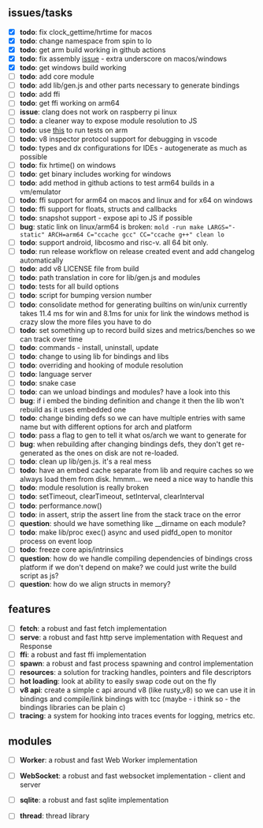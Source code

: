## issues/tasks

- [x] **todo**:  fix clock_gettime/hrtime for macos
- [x] **todo**:  change namespace from spin to lo
- [x] **todo**:  get arm build working in github actions
- [x] **todo**:  fix assembly [issue](https://stackoverflow.com/questions/1034852/adding-leading-underscores-to-assembly-symbols-with-gcc-on-win32) - extra underscore on macos/windows
- [x] **todo**:  get windows build working
- [ ] **todo**:  add core module
- [ ] **todo**:  add lib/gen.js and other parts necessary to generate bindings
- [ ] **todo**:  add ffi
- [ ] **todo**:  get ffi working on arm64
- [ ] **issue**: clang does not work on raspberry pi linux
- [ ] **todo**:  a cleaner way to expose module resolution to JS
- [ ] **todo**:  use [this](https://github.com/marketplace/actions/run-on-architecture) to run tests on arm
- [ ] **todo**:  v8 inspector protocol support for debugging in vscode
- [ ] **todo**:  types and dx configurations for IDEs - autogenerate as much as possible
- [ ] **todo**:  fix hrtime() on windows
- [ ] **todo**:  get binary includes working for windows
- [ ] **todo**:  add method in github actions to test arm64 builds in a vm/emulator
- [ ] **todo**:  ffi support for arm64 on macos and linux and for x64 on windows
- [ ] **todo**:  ffi support for floats, structs and callbacks
- [ ] **todo**:  snapshot support - expose api to JS if possible
- [ ] **bug**:   static link on linux/arm64 is broken: ```mold -run make LARGS="-static" ARCH=arm64 C="ccache gcc" CC="ccache g++" clean lo```
- [ ] **todo**:  support android, libcosmo and risc-v. all 64 bit only.
- [ ] **todo**:  run release workflow on release created event and add changelog automatically
- [ ] **todo**:  add v8 LICENSE file from build
- [ ] **todo**:  path translation in core for lib/gen.js and modules
- [ ] **todo**:  tests for all build options
- [ ] **todo**:  script for bumping version number
- [ ] **todo**:  consolidate method for generating builtins on win/unix currently takes 11.4 ms for win and 8.1ms for unix for link the windows method is crazy slow the more files you have to do
- [ ] **todo**:  set something up to record build sizes and metrics/benches so we can track over time
- [ ] **todo**:  commands - install, uninstall, update
- [ ] **todo**:  change to using lib for bindings and libs
- [ ] **todo**:  overriding and hooking of module resolution
- [ ] **todo**:  language server
- [ ] **todo**:  snake case
- [ ] **todo**:  can we unload bindings and modules? have a look into this
- [ ] **bug**:   if i embed the binding definition and change it then the lib won't rebuild as it uses embedded one
- [ ] **todo**:  change binding defs so we can have multiple entries with same name but with different options for arch and platform
- [ ] **todo**:  pass a flag to gen to tell it what os/arch we want to generate for
- [ ] **bug**:   when rebuilding after changing bindings defs, they don't get re-generated as the ones on disk are not re-loaded.
- [ ] **todo**:  clean up lib/gen.js. it's a real mess
- [ ] **todo**:  have an embed cache separate from lib and require caches so we always load them from disk. hmmm... we need a nice way to handle this
- [ ] **todo**:  module resolution is really broken
- [ ] **todo**:  setTimeout, clearTimeout, setInterval, clearInterval
- [ ] **todo**:  performance.now()
- [ ] **todo**:  in assert, strip the assert line from the stack trace on the error
- [ ] **question**: should we have something like __dirname on each module?
- [ ] **todo**:  make lib/proc exec() async and used pidfd_open to monitor process on event loop
- [ ] **todo**:  freeze core apis/intrinsics
- [ ] **question**: how do we handle compiling dependencies of bindings cross platform if we don't depend on make?
                    we could just write the build script as js?
- [ ] **question**: how do we align structs in memory?

## features

- [ ] **fetch**: a robust and fast fetch implementation
- [ ] **serve**: a robust and fast http serve implementation with Request and Response
- [ ] **ffi**: a robust and fast ffi implementation
- [ ] **spawn**: a robust and fast process spawning and control implementation
- [ ] **resources**: a solution for tracking handles, pointers and file descriptors
- [ ] **hot loading**: look at ability to easily swap code out on the fly
- [ ] **v8 api**: create a simple c api around v8 (like rusty_v8) so we can use it in bindings and compile/link bindings with tcc (maybe - i think so - the bindings libraries can be plain c)
- [ ] **tracing**: a system for hooking into traces events for logging, metrics etc.

## modules

- [ ] **Worker**: a robust and fast Web Worker implementation
- [ ] **WebSocket**: a robust and fast websocket implementation - client and server
- [ ] **sqlite**: a robust and fast sqlite implementation
- [ ] **thread**: thread library


